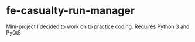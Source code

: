 # fe-casualty-run-manager
Mini-project I decided to work on to practice coding. Requires Python 3 and PyQt5
